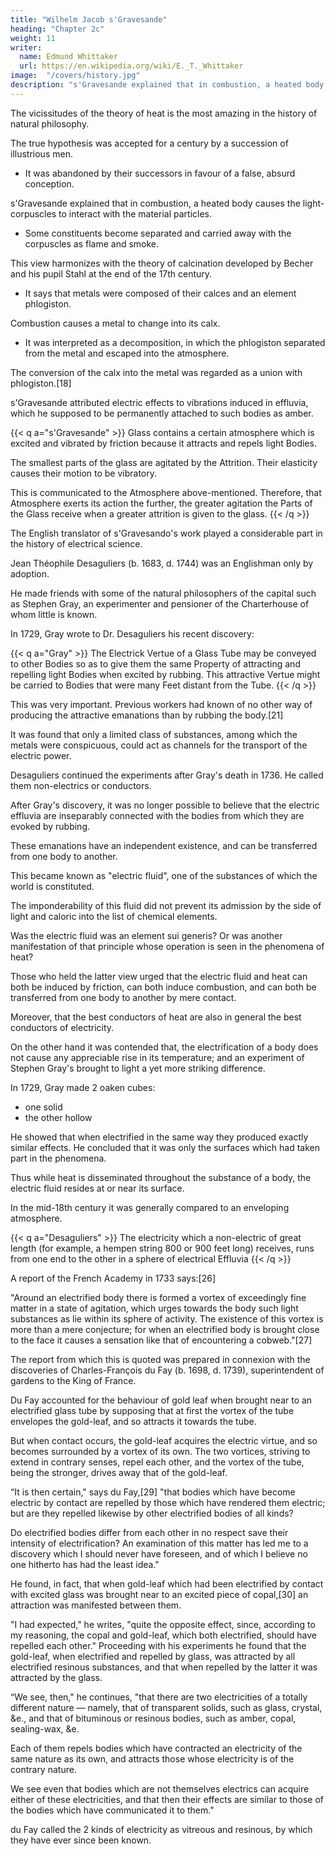 ```yaml
---
title: "Wilhelm Jacob s'Gravesande"
heading: "Chapter 2c"
weight: 11
writer:
  name: Edmund Whittaker
  url: https://en.wikipedia.org/wiki/E._T._Whittaker
image:  "/covers/history.jpg"
description: "s'Gravesande explained that in combustion, a heated body causes the light-corpuscles to interact with the material particles"
---
```



The vicissitudes of the theory of heat is the most amazing in the history of natural philosophy. 

The true hypothesis was accepted for a century by a succession of illustrious men.
- It was abandoned by their successors in favour of a false, absurd conception.

s'Gravesande explained that in combustion, a heated body causes the light-corpuscles to interact with the material particles.
- Some constituents become separated and carried away with the corpuscles as flame and smoke. 

This view harmonizes with the theory of calcination developed by Becher and his pupil Stahl at the end of the 17th century. 
- It says that metals were composed of their calces and an element phlogiston. 

Combustion causes a metal to change into its calx.
- It was interpreted as a decomposition, in which the phlogiston separated from the metal and escaped into the atmosphere.

The conversion of the calx into the metal was regarded as a union with phlogiston.[18]

s'Gravesande attributed electric effects to vibrations induced in effluvia, which he supposed to be permanently attached to such bodies as amber.

{{< q a="s'Gravesande" >}}
Glass contains a certain atmosphere which is excited and vibrated by friction because it attracts and repels light Bodies.

The smallest parts of the glass are agitated by the Attrition. Their elasticity causes their motion to be vibratory. 

This is communicated to the Atmosphere above-mentioned. Therefore, that Atmosphere exerts its action the further, the greater agitation the Parts of the Glass receive when a greater attrition is given to the glass.
{{< /q >}}


The English translator of s'Gravesando's work played a considerable part in the history of electrical science. 

Jean Théophile Desaguliers (b. 1683, d. 1744) was an Englishman only by adoption. 

<!-- His father had been a Huguenot pastor who escaped France after the revocation of the Edict of Nantes. He brought away the boy from La Rochelle concealed in a tub. 

The young Desaguliers was afterwards ordained, and became chaplain to that Duke of Chandos who was so ungratefully ridiculed by Lope.  -->

He made friends with some of the natural philosophers of the capital such as Stephen Gray, an experimenter and pensioner of the Charterhouse of whom little is known.

In 1729, Gray wrote to Dr. Desaguliers his recent discovery:

{{< q a="Gray" >}}
The Electrick Vertue of a Glass Tube may be conveyed to  other Bodies so as to give them the same Property of attracting and repelling light Bodies when excited by rubbing. This attractive Vertue might be carried to Bodies that were many Feet distant from the Tube.
{{< /q >}}

This was very important. Previous workers had known of no other way of producing the attractive emanations than by rubbing the body.[21]

It was found that only a limited class of substances, among which the metals were conspicuous, could act as channels for the transport of the electric power.

Desaguliers continued the experiments after Gray's death in 1736. He called them non-electrics or conductors.

After Gray's discovery, it was no longer possible to believe that the electric effluvia are inseparably connected with the bodies from which they are evoked by rubbing. 

These emanations have an independent existence, and can be transferred from one body to another. 

This became known as "electric fluid", one of the substances of which the world is constituted. 

The imponderability of this fluid did not prevent its admission by the side of light and caloric into the list of chemical elements.

Was the electric fluid was an element sui generis? Or was another manifestation of that principle whose operation is seen in the phenomena of heat?

Those who held the latter view urged that the electric fluid and heat can both be induced by friction, can both induce combustion, and can both be transferred from one body to another by mere contact.

Moreover, that the best conductors of heat are also in general the best conductors of electricity.

On the other hand it was contended that, the electrification of a body does not cause any appreciable rise in its temperature; and an experiment of Stephen Gray's brought to light a yet more striking difference. 

In 1729, Gray made 2 oaken cubes:
- one solid
- the other hollow

He showed that when electrified in the same way they produced exactly similar effects. He concluded that it was only the surfaces which had taken part in the phenomena.

Thus while heat is disseminated throughout the substance of a body, the electric fluid resides at or near its surface. 

In the mid-18th century it was generally compared to an enveloping atmosphere. 


{{< q a="Desaguliers" >}}
The electricity which a non-electric of great length (for example, a hempen string 800 or 900 feet long) receives, runs from one end to the other in a sphere of electrical Effluvia
{{< /q >}}

 <!-- says  in 1740[25] and  -->

A report of the French Academy in 1733 says:[26] 


"Around an electrified body there is formed a vortex of exceedingly fine matter in a state of agitation, which urges towards the body such light substances as lie within its sphere of activity. The existence of this vortex is more than a mere conjecture; for when an electrified body is brought close to the face it causes a sensation like that of encountering a cobweb."[27]


The report from which this is quoted was prepared in connexion with the discoveries of Charles-François du Fay (b. 1698, d. 1739), superintendent of gardens to the King of France. 

Du Fay accounted for the behaviour of gold leaf when brought near to an electrified glass tube by supposing that at first the vortex of the tube envelopes the gold-leaf, and so attracts it towards the tube. 

But when contact occurs, the gold-leaf acquires the electric virtue, and so becomes surrounded by a vortex of its own. The two vortices, striving to extend in contrary senses, repel each other, and the vortex of the tube, being the stronger, drives away that of the gold-leaf. 

“It is then certain," says du Fay,[29] "that bodies which have become electric by contact are repelled by those which have rendered them electric; but are they repelled likewise by other electrified bodies of all kinds? 

Do electrified bodies differ from each other in no respect save their intensity of electrification? An examination of this matter has led me to a discovery which I should never have foreseen, and of which I believe no one hitherto has had the least idea."

He found, in fact, that when gold-leaf which had been electrified by contact with excited glass was brought near to an excited piece of copal,[30] an attraction was manifested between them. 

"I had expected," he writes, "quite the opposite effect, since, according to my reasoning, the copal and gold-leaf, which both electrified, should have repelled each other." Proceeding with his experiments he found that the gold-leaf, when electrified and repelled by glass, was attracted by all electrified resinous substances, and that when repelled by the latter it was attracted by the glass.

“We see, then," he continues, "that there are two electricities of a totally different nature — namely, that of transparent solids, such as glass, crystal, &e., and that of bituminous or resinous bodies, such as amber, copal, sealing-wax, &e. 

Each of them repels bodies which have contracted an electricity of the same nature as its own, and attracts those whose electricity is of the contrary nature. 

We see even that bodies which are not themselves electrics can acquire either of these electricities, and that then their effects are similar to those of the bodies which have communicated it to them."

du Fay called the 2 kinds of electricity as vitreous and resinous, by which they have ever since been known.
